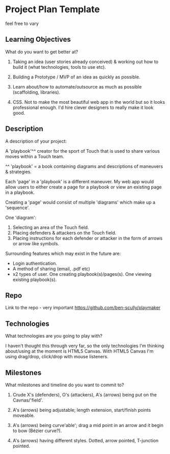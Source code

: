 # Project Plan Template

feel free to vary

## Learning Objectives
What do you want to get better at?

1. Taking an idea (user stories already conceived) & working out how to build it (what technologies, tools to use etc).

2. Building a Prototype / MVP of an idea as quickly as possible.

3. Learn about/how to automate/outsource as much as possible (scaffolding, libraries).

4. CSS. Not to make the most beautiful web app in the world but so it looks professional enough. I'd hire clever designers to really make it look good.

## Description
A description of your project:

A 'playbook'^^ creator for the sport of Touch that is used to share various moves within a Touch team.

^^ 'playbook' = a book containing diagrams and descriptions of maneuvers & strategies.

Each 'page' in a 'playbook' is a different maneuver. My web app would allow users to either create a page for a playbook or view an existing page in a playbook.

Creating a 'page' would consist of multiple 'diagrams' which make up a 'sequence'.

One 'diagram':
1. Selecting an area of the Touch field.
2. Placing defenders & attackers on the Touch field.
3. Placing instructions for each defender or attacker in the form of arrows or arrow like symbols.

Surrounding features which may exist in the future are:
* Login authentication.
* A method of sharing (email, .pdf etc)
* x2 types of user. One creating playbook(s)/pages(s). One viewing existing playbook(s).

## Repo
Link to the repo - very important
https://github.com/ben-scully/playmaker

## Technologies
What technologies are you going to play with?

I haven't thought this through very far, so the only technologies I'm thinking about/using at the moment is HTML5 Canvas. With HTML5 Canvas I'm using drag/drop, click/drop with mouse listeners.

## Milestones
What milestones and timeline do you want to commit to?

1. Crude X's (defenders), O's (attackers), A's (arrows) being put on the Cavnas/'field'.

2. A's (arrows) being adjustable; length extension, start/finish points moveable.

3. A's (arrows) being curve'able'; drag a mid point in an arrow and it begin to bow (Bézier curve?).

4. A's (arrows) having different styles. Dotted, arrow pointed, T-junction pointed.
